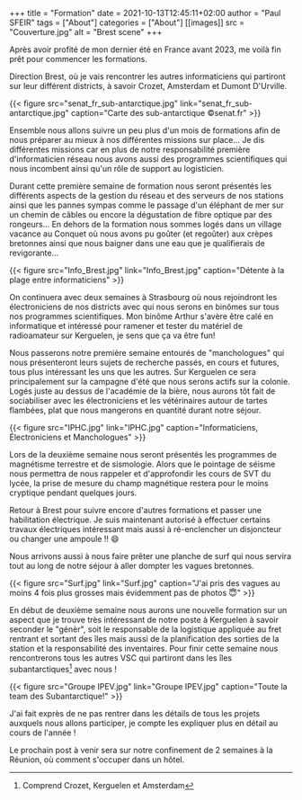 +++
title = "Formation"
date = 2021-10-13T12:45:11+02:00
author = "Paul SFEIR"
tags = ["About"]
categories = ["About"]
[[images]]
  src = "Couverture.jpg"
  alt = "Brest scene"
+++

Après avoir profité de mon dernier été en France avant 2023, me voilà fin prêt pour commencer les formations.

Direction Brest, où je vais rencontrer les autres informaticiens qui partiront sur leur différent districts, à savoir Crozet, Amsterdam et Dumont D'Urville.


{{< figure src="senat_fr_sub-antarctique.jpg" link="senat_fr_sub-antarctique.jpg" caption="Carte des sub-antarctique ©senat.fr" >}}

Ensemble nous allons suivre un peu plus d'un mois de formations afin de nous préparer au mieux à nos différentes missions sur place... Je dis différentes missions car en plus de notre responsabilité première d'informaticien réseau nous avons aussi des programmes scientifiques qui nous incombent ainsi qu'un rôle de support au logisticien.

Durant cette première semaine de formation nous seront présentés les différents aspects de la gestion du réseau et des serveurs de nos stations ainsi que les pannes sympas comme le passage d'un éléphant de mer sur un chemin de câbles ou encore la dégustation de fibre optique par des rongeurs... En dehors de la formation nous sommes logés dans un village vacance au Conquet où nous avons pu goûter (et regoûter) aux crèpes bretonnes ainsi que nous baigner dans une eau que je qualifierais de revigorante...


{{< figure src="Info_Brest.jpg" link="Info_Brest.jpg" caption="Détente à la plage entre informaticiens" >}}


On continuera avec deux semaines à Strasbourg où nous rejoindront les électroniciens de nos districts avec qui nous serons en binômes sur tous nos programmes scientifiques. Mon binôme Arthur s'avère être calé en informatique et intéressé pour ramener et tester du matériel de radioamateur sur Kerguelen, je sens que ça va être fun!

Nous passerons notre première semaine entourés de "manchologues" qui nous présenteront leurs sujets de recherche passés, en cours et futures, tous plus intéressant les uns que les autres. Sur Kerguelen ce sera principalement sur la campagne d'été que nous serons actifs sur la colonie.
Logés juste au dessus de l'académie de la bière, nous aurons tôt fait de sociabiliser avec les électroniciens et les vétérinaires autour de tartes flambées, plat que nous mangerons en quantité durant notre séjour.


{{< figure src="IPHC.jpg" link="IPHC.jpg" caption="Informaticiens, Électroniciens et Manchologues" >}}


Lors de la deuxième semaine nous seront présentés les programmes de magnétisme terrestre et de sismologie. Alors que le pointage de séisme nous permettra de nous rappeler et d'approfondir les cours de SVT du lycée, la prise de mesure du champ magnétique restera pour le moins cryptique pendant quelques jours.


Retour à Brest pour suivre encore d'autres formations et passer une habilitation électrique. Je suis maintenant autorisé à effectuer certains travaux électriques intéressant mais aussi à ré-enclencher un disjoncteur ou changer une ampoule !! :smile:

Nous arrivons aussi à nous faire prêter une planche de surf qui nous servira tout au long de notre séjour à aller dompter les vagues bretonnes.


{{< figure src="Surf.jpg" link="Surf.jpg" caption="J'ai pris des vagues au moins 4 fois plus grosses mais évidemment pas de photos 😇" >}}


En début de deuxième semaine nous aurons une nouvelle formation sur un aspect que je trouve très intéressant de notre poste à Kerguelen à savoir seconder le "génèr", soit le responsable de la logistique appliquée au fret rentrant et sortant des îles mais aussi de la planification des sorties de la station et la responsabilité des inventaires. Pour finir cette semaine nous rencontrerons  tous les autres VSC qui partiront dans les îles subantarctiques[^1] avec nous !


{{< figure src="Groupe IPEV.jpg" link="Groupe IPEV.jpg" caption="Toute la team des Subantarctique!" >}}


J'ai fait exprès de ne pas rentrer dans les détails de tous les projets auxquels nous allons participer, je compte les expliquer plus en détail au cours de l'année ! 

Le prochain post à venir sera sur notre confinement de 2 semaines à la Réunion, où comment s'occuper dans un hôtel.

[^1]:Comprend Crozet, Kerguelen et Amsterdam

